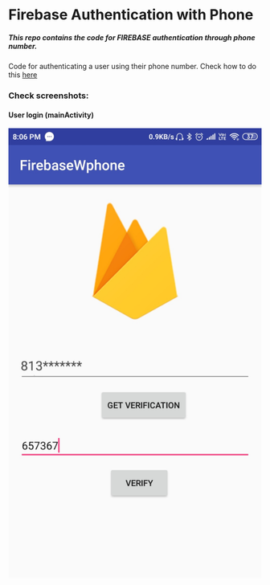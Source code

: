 # Firebase Authentication with Phone
##### This repo contains the code for **FIREBASE** authentication through phone number.

Code for authenticating a user using their phone number.
Check how to do this [here](https://firebase.google.com/docs/auth/android/phone-auth)

### Check screenshots:
#### User login (mainActivity)

 ![Alt Text](https://github.com/tarunlahrod/Firebase-Authentication-with-Phone/blob/master/screenshots/IMG_20181203_201029.jpg)
